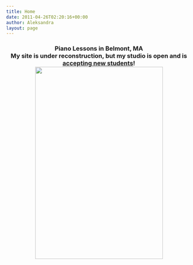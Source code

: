 ```yaml
---
title: Home
date: 2011-04-26T02:20:16+00:00
author: Aleksandra
layout: page
---
```

<h3 style="text-align: center;">
  Piano Lessons in Belmont, MA<br>
  My site is under reconstruction, but my studio is open and is <a href="mailto:studio@pianovita.com">accepting new students</a>!<br>
  <a href="http://pianovita.com/wp-content/uploads/IMG_6249.jpg" rel="attachment wp-att-24"><img class="aligncenter wp-image-193 " title="Aleksandra" src="http://pianovita.com/wp-content/uploads/IMG_6249-682x1024.jpg" alt="" width="347" height="522" /></a>
</h3>
